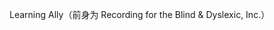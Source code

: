 <Token xmlns:xlink="http://www.w3.org/1999/xlink"><embeddedLabel xmlns="http://ddue.schemas.microsoft.com/authoring/2003/5">Learning Ally（前身为 Recording for the Blind &amp; Dyslexic, Inc.） </embeddedLabel></Token>

<!--HONumber=May16_HO2-->


